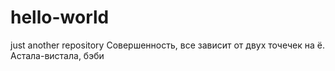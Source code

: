 # hello-world
just another repository
Совершенность, все зависит от двух точечек на ё.
Астала-вистала, бэби

